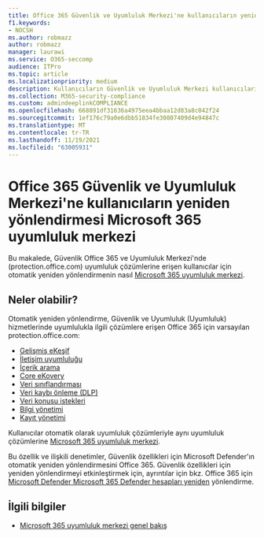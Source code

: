 ```yaml
---
title: Office 365 Güvenlik ve Uyumluluk Merkezi'ne kullanıcıların yeniden yönlendirmesi Microsoft 365 uyumluluk merkezi
f1.keywords:
- NOCSH
ms.author: robmazz
author: robmazz
manager: laurawi
ms.service: O365-seccomp
audience: ITPro
ms.topic: article
ms.localizationpriority: medium
description: Kullanıcıların Güvenlik ve Uyumluluk Merkezi kullanıcılarından güvenlik Office 365 otomatik olarak yeniden yönlendirmesi hakkında bilgi Microsoft 365 uyumluluk merkezi.
ms.collection: M365-security-compliance
ms.custom: admindeeplinkCOMPLIANCE
ms.openlocfilehash: 668891df31636a4975eea4bbaa12d83a8c042f24
ms.sourcegitcommit: 1ef176c79a0e6dbb51834fe30807409d4e94847c
ms.translationtype: MT
ms.contentlocale: tr-TR
ms.lasthandoff: 11/19/2021
ms.locfileid: "63005931"
---
```

# <a name="redirection-of-users-from-the-office-365-security-and-compliance-center-to-the-microsoft-365-compliance-center"></a>Office 365 Güvenlik ve Uyumluluk Merkezi'ne kullanıcıların yeniden yönlendirmesi Microsoft 365 uyumluluk merkezi

Bu makalede, Güvenlik Office 365 ve Uyumluluk Merkezi'nde (protection.office.com) uyumluluk çözümlerine erişen kullanıcılar için otomatik yeniden yönlendirmenin nasıl <a href="https://go.microsoft.com/fwlink/p/?linkid=2077149" target="_blank">Microsoft 365 uyumluluk merkezi</a>.

## <a name="what-to-expect"></a>Neler olabilir?

Otomatik yeniden yönlendirme, Güvenlik ve Uyumluluk (Uyumluluk) hizmetlerinde uyumlulukla ilgili çözümlere erişen Office 365 için varsayılan protection.office.com:

- [Gelişmiş eKeşif](overview-ediscovery-20.md)
- [İletişim uyumluluğu](communication-compliance.md)
- [İçerik arama](search-for-content.md)
- [Core eKovery](get-started-core-ediscovery.md)
- [Veri sınıflandırması](data-classification-overview.md)
- [Veri kaybı önleme (DLP)](dlp-learn-about-dlp.md)
- [Veri konusu istekleri](/compliance/regulatory/gdpr-manage-gdpr-data-subject-requests-with-the-dsr-case-tool)
- [Bilgi yönetimi](manage-information-governance.md)
- [Kayıt yönetimi](records-management.md)

Kullanıcılar otomatik olarak uyumluluk çözümleriyle aynı uyumluluk çözümlerine <a href="https://go.microsoft.com/fwlink/p/?linkid=2077149" target="_blank">Microsoft 365 uyumluluk merkezi</a>.

Bu özellik ve ilişkili denetimler, Güvenlik özellikleri için Microsoft Defender'ın otomatik yeniden yönlendirmesini Office 365. Güvenlik özellikleri için yeniden yönlendirmeyi etkinleştirmek için, ayrıntılar için bkz. Office 365 için [Microsoft Defender Microsoft 365 Defender hesapları yeniden](/microsoft-365/security/defender/microsoft-365-security-mdo-redirection) yönlendirme.

## <a name="related-information"></a>İlgili bilgiler

- [Microsoft 365 uyumluluk merkezi genel bakış](/microsoft-365/compliance/microsoft-365-compliance-center)
